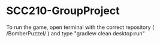 # SCC210-GroupProject
To run the game, open terminal with the correct repository ( /BomberPuzzel/ ) and type "gradlew clean desktop:run"
